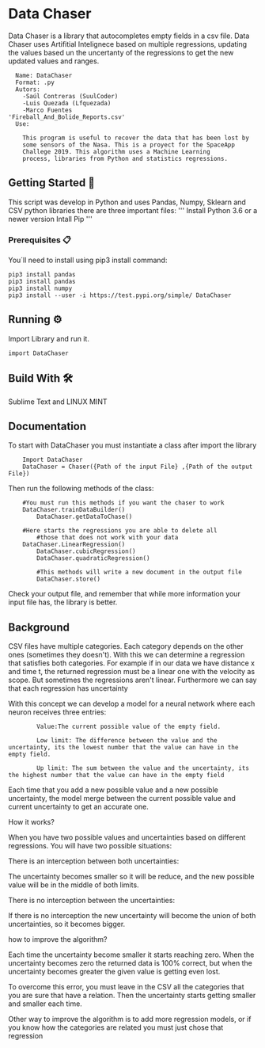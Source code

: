 # Data Chaser
Data Chaser is a library that autocompletes empty fields in a csv file. Data Chaser uses Artifitial Intelignece based 
on multiple regressions, updating the values based un the uncertanty of the regressions to get the new updated values and
ranges.

```
  Name: DataChaser
  Format: .py
  Autors: 
    -Saúl Contreras (SuulCoder)
    -Luis Quezada (Lfquezada)
    -Marco Fuentes
'Fireball_And_Bolide_Reports.csv'
  Use: 

    This program is useful to recover the data that has been lost by
    some sensors of the Nasa. This is a proyect for the SpaceApp 
    Challege 2019. This algorithm uses a Machine Learning
    process, libraries from Python and statistics regressions. 
```


## Getting Started 🚀

This script was develop in Python and uses Pandas, Numpy, Sklearn and CSV python libraries there are three important files:
  	'''
	Install Python 3.6 or a newer version
	Intall Pip
	'''

### Prerequisites 📋

You´ll need to install using pip3 install command: 
```
pip3 install pandas
pip3 install pandas
pip3 install numpy
pip3 install --user -i https://test.pypi.org/simple/ DataChaser
```


## Running ⚙️

Import Library and run it.
```
import DataChaser
```


## Build With 🛠️

Sublime Text and LINUX MINT

## Documentation

	
To start with DataChaser you must instantiate a class after import the library
	
		Import DataChaser
		DataChaser = Chaser({Path of the input File} ,{Path of the output File})
	
Then run the following methods of the class:

```
 	#You must run this methods if you want the chaser to work
	DataChaser.trainDataBuilder()
    	DataChaser.getDataToChase()
    	
	#Here starts the regressions you are able to delete all
    	#those that does not work with your data
   	DataChaser.LinearRegression()
    	DataChaser.cubicRegression()
    	DataChaser.quadraticRegression()
    
    	#This methods will write a new document in the output file
    	DataChaser.store()
```

Check your output file, and remember that while more information your input file has, the library is better. 

## Background

CSV files have multiple categories. Each category depends on the other ones (sometimes they doesn't). With this we can determine a regression that satisfies both categories. For example if in our data we have distance x and time t, the returned regression must be a linear one with the velocity as scope. But sometimes the regressions aren't linear. Furthermore we can say that each regression has uncertainty

With this concept we can develop a model for a neural network where each neuron receives three entries:

            Value:The current possible value of the empty field.

            Low limit: The difference between the value and the uncertainty, its the lowest number that the value can have in the empty field.

            Up limit: The sum between the value and the uncertainty, its the highest number that the value can have in the empty field

Each time that you add a new possible value and a new possible uncertainty, the model merge between the current possible value and current uncertainty to get an accurate one.


How it works?


When you have two possible values and uncertainties based on different regressions. You will have two possible situations:

There is an interception between both uncertainties:

The uncertainty becomes smaller so it will be reduce, and the new possible value will be in the middle of both limits.

There is no interception between the uncertainties:

If there is no interception the new uncertainty will become the union of both uncertainties, so it becomes bigger.


how to improve the algorithm?


Each time the uncertainty become smaller it starts reaching zero. When the uncertainty becomes zero the returned data is 100% correct, but when the uncertainty becomes greater the given value is getting even lost.

To overcome this error, you must leave in the CSV all the categories that you are sure that have a relation. Then the uncertainty starts getting smaller and smaller each time.

Other way to improve the algorithm is to add more regression models, or if you know how the categories are related you must just chose that regression


